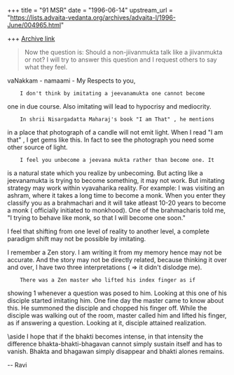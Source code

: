 +++
title = "91 MSR"
date = "1996-06-14"
upstream_url = "https://lists.advaita-vedanta.org/archives/advaita-l/1996-June/004965.html"

+++
[Archive link](https://lists.advaita-vedanta.org/archives/advaita-l/1996-June/004965.html)

>
>   Now the question is: Should a non-jiivanmukta talk like a jiivanmukta
>   or not? I will try to answer this question and I request others to
>   say what they feel.
>


vaNakkam - namaami - My Respects to you,

        I don't think by imitating a jeevanamukta one cannot become
one in due  course. Also imitating will lead to hypocrisy
and mediocrity.

        In shrii Nisargadatta Maharaj's book "I am That" , he mentions
in a place that photograph of a candle will not emit light. When I
read "I am that" , I get gems like this. In fact to see the photograph
you need some other source of light.

        I feel you unbecome a jeevana mukta rather than become one. It
is a natural state which you realize by unbecoming. But acting like a
jeevanamukta is trying to become something, it may not work. But
imitating strategy may work within vyavaharika reality. For example: I
was visiting an ashram, where it takes a long time to become a
monk. When you enter they classify you as a brahmachari and it will
take atleast 10-20 years to become a monk ( officially initiated to
monkhood). One of the brahmacharis told me, "I trying to behave like
monk, so that I will become one soon."

I feel that shifting from one level of reality to another level, a
complete paradigm shift may not be possible by imitating.


 I remember a Zen story. I am writing it from my memory hence may not
be accurate. And the story may not be directly related, because
thinking it over and over, I have two three interpretations ( => it
didn't dislodge me).


        There was a Zen master who lifted his index finger as if
showing 1 whenever a question was posed to him. Looking at this one of
his disciple started imitating him. One fine day the master came to
know about this. He summoned the disciple and chopped his finger
off. While the disciple was walking out of the room, master called him
and lifted his finger, as if answering a question. Looking at it,
disciple attained realization.

\aside
        I hope that if the bhakti becomes intense, in that intensity
the difference bhakta-bhakti-bhagavan cannot simply sustain itself and
has to vanish. Bhakta and bhagawan simply disappear and bhakti alones
remains.


--
Ravi

